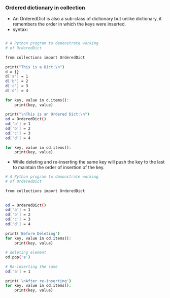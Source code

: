### Ordered dictionary in collection
* An OrderedDict is also a sub-class of dictionary but unlike dictionary, it remembers the order in which the keys were inserted. 
* syntax:
```bash

# A Python program to demonstrate working
# of OrderedDict 
  
from collections import OrderedDict 
    
print("This is a Dict:\n") 
d = {} 
d['a'] = 1
d['b'] = 2
d['c'] = 3
d['d'] = 4
    
for key, value in d.items(): 
    print(key, value) 
    
print("\nThis is an Ordered Dict:\n") 
od = OrderedDict() 
od['a'] = 1
od['b'] = 2
od['c'] = 3
od['d'] = 4
    
for key, value in od.items(): 
    print(key, value) 
```

* While deleting and re-inserting the same key will push the key to the last to maintain the order of insertion of the key.
```bash
# A Python program to demonstrate working
# of OrderedDict 
  
from collections import OrderedDict 
  
  
od = OrderedDict() 
od['a'] = 1
od['b'] = 2
od['c'] = 3
od['d'] = 4
    
print('Before Deleting')
for key, value in od.items(): 
    print(key, value) 
      
# deleting element
od.pop('a')
  
# Re-inserting the same
od['a'] = 1
  
print('\nAfter re-inserting')
for key, value in od.items(): 
    print(key, value) 
```